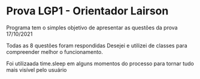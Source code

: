 # Prova LGP1 - Orientador Lairson

Programa tem o simples objetivo de apresentar as questões da prova 17/10/2021

Todas as 8 questões foram respondidas
Desejei e utilizei de classes para compreender melhor o funcionamento.

Foi utilizaada time.sleep em alguns momentos do processo para tornar tudo mais visível pelo usuário
